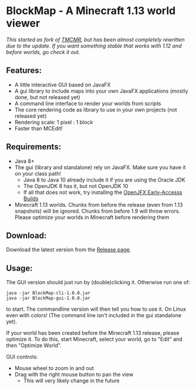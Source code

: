 # BlockMap - A Minecraft 1.13 world viewer

*This started as fork of [TMCMR](https://github.com/TOGoS/TMCMR), but has been almost completely rewritten due to the update. If you want something stable that works with 1.12 and before worlds, go check it out.*

## Features:
- A little interactive GUI based on JavaFX
- A gui library to include maps into your own JavaFX applications (mostly done, but not released yet)
- A command line interface to render your worlds from scripts
- The core rendering code as library to use in your own projects (not released yet)
- Rendering scale: 1 pixel : 1 block
- Faster than MCEdit!

## Requirements:

- Java 8+
- The gui (library and standalone) rely on JavaFX. Make sure you have it on your class path!
  - Java 8 to Java 10 already include it if you are using the Oracle JDK
  - The OpenJDK 8 has it, but not OpenJDK 10
  - If all that does not work, try installing the [OpenJFX Early-Accesss Builds](http://jdk.java.net/openjfx/)
- Minecraft 1.13 worlds. Chunks from before the release (even from 1.13 snapshots) will be ignored. Chunks from before 1.9 will throw errors. Please optimize your worlds in Minecraft before rendering them

## Download:

Download the latest version from the [Release page](https://github.com/piegamesde/BlockMap/releases).

## Usage:

The GUI version should just run by (double)clicking it. Otherwise run one of:

    java -jar BlockMap-cli-1.0.0.jar
    java -jar BlockMap-gui-1.0.0.jar

to start. The commandline version will then tell you how to use it. On Linux even with colors! (The command line isn't included in the gui standalone yet).

If your world has been created before the Minecraft 1.13 release, please optimize it. To do this, start Minecraft, select your world, go to "Edit" and then "Optimize World".

GUI controls:

- Mouse wheel to zoom in and out
- Drag with the right mouse button to pan the view
  - This will very likely change in the future
